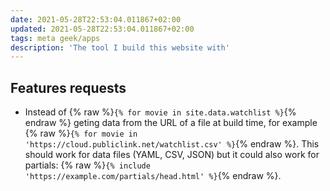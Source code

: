 ```yaml
---
date: 2021-05-28T22:53:04.011867+02:00
updated: 2021-05-28T22:53:04.011867+02:00
tags: meta geek/apps
description: 'The tool I build this website with'
---
```

## Features requests

- Instead of {% raw %}`{% for movie in site.data.watchlist %}`{% endraw %} geting data from the URL of a file at build time, for example {% raw %}`{% for movie in 'https://cloud.publiclink.net/watchlist.csv' %}`{% endraw %}. This should work for data files (YAML, CSV, JSON) but it could also work for partials: {% raw %}`{% include 'https://example.com/partials/head.html' %}`{% endraw %}.
